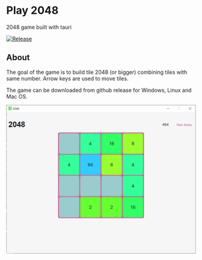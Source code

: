# Play 2048

2048 game built with tauri

[![Release](https://github.com/youaremagic/game-2048/actions/workflows/release.yml/badge.svg)](https://github.com/youaremagic/game-2048/actions/workflows/release.yml)

## About

The goal of the game is to build tile 2048 (or bigger) combining tiles with same number. Arrow keys are used to move tiles.

The game can be downloaded from github release for Windows, Linux and Mac OS.

![game screenshot](/docs/screenshot.webp)
